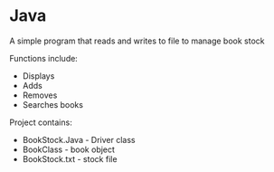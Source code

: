 # Java

A simple program that reads and writes to file to manage book stock

Functions include:
- Displays 
- Adds 
- Removes
- Searches books

Project contains:
- BookStock.Java - Driver class
- BookClass - book object
- BookStock.txt - stock file
